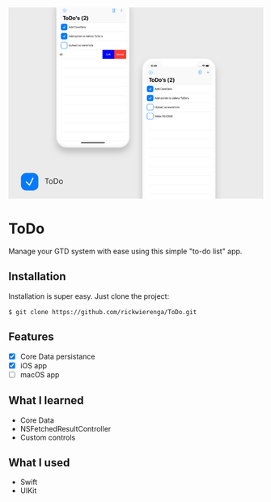 <img src="https://github.com/rickwierenga/ToDo/blob/master/.github-files/hero.png" alt="Screenshots">

# ToDo

Manage your GTD system with ease using this simple "to-do list" app.

## Installation
Installation is super easy. Just clone the project:
```Shell
$ git clone https://github.com/rickwierenga/ToDo.git
```

## Features
- [X] Core Data persistance
- [X] iOS app
- [ ] macOS app

## What I learned
* Core Data
* NSFetchedResultController
* Custom controls

## What I used
* Swift
* UIKit
